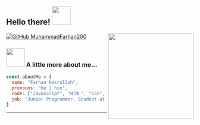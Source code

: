 <h2> Hello there! <img src="https://media.tenor.com/QpTLQALtdskAAAAi/hii-wave.gif" width="50"></h2>
<img align='right' src="https://media.tenor.com/NCRHhqkXrJYAAAAi/programmers-go-internet.gif" width="230">

[![GitHub MuhammadFarhan200](https://img.shields.io/github/followers/thaiane?label=follow&style=social)](https://github.com/MuhammadFarhan200)


### <img src="https://media.tenor.com/uUme9PjQFeMAAAAi/quby-cute.gif" width="50"> A little more about me...  

```javascript
const aboutMe = {
  name: "Farhan Nasrulloh",
  pronouns: "he | him",
  code: ["Javascript", "HTML", "CSS", "PHP", "Dart"],
  job: "Junior Programmer, Student at SMK Assalaam Bandung",
}
```

---
